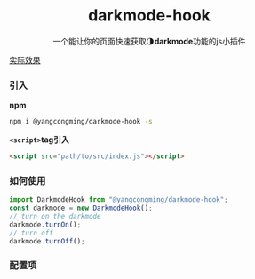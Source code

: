 <h1 align=center>darkmode-hook</h1>

<p align=center>一个能让你的页面快速获取🌗<strong>darkmode</strong>功能的js小插件</p>

[实际效果](https://officialyoungx.github.io/darkmode-hook/dist)
### 引入

**npm**
```bash
npm i @yangcongming/darkmode-hook -s
```

**`<script>`tag引入**
```html
<script src="path/to/src/index.js"></script>
```

### 如何使用

```javascript
import DarkmodeHook from "@yangcongming/darkmode-hook";
const darkmode = new DarkmodeHook();
// turn on the darkmode
darkmode.turnOn();
// turn off
darkmode.turnOff();
```

### 配置项

 